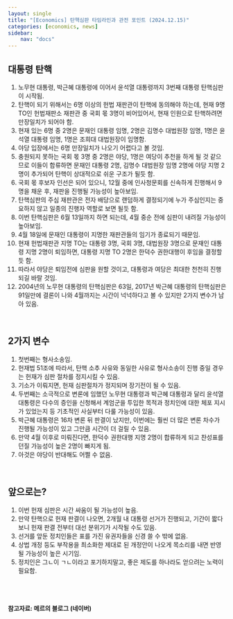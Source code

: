 ```yaml
---
layout: single
title: "[Economics] 탄핵심판 타임라인과 관전 포인트 (2024.12.15)"
categories: [economics, news]
sidebar:
    nav: "docs"
---
```


## 대통령 탄핵
1. 노무현 대통령, 박근혜 대통령에 이어서 윤석열 대통령까지 3번째 대통령 탄핵심판이 시작됨.
1. 탄핵이 되기 위해서는 6명 이상의 헌법 재판관이 탄핵에 동의해야 하는데, 현재 9명 TO인 헌법재판소 재판관 중 국회 몫 3명이 비어있어서, 현재 인원으로 탄핵하려면 만장일치가 되어야 함.
1. 현재 있는 6명 중 2명은 문재인 대통령 임명, 2명은 김명수 대법원장 임명, 1명은 윤석열 대통령 임명, 1명은 조희대 대법원장이 임명함.
1. 야당 입장에서는 6명 만장일치가 나오기 어렵다고 볼 것임.
1. 충원되지 못하는 국회 몫 3명 중 2명은 야당, 1명은 여당이 추천을 하게 될 것 같으므로 이들이 합류하면 문재인 대통령 2명, 김명수 대법원장 임명 2명에 야당 지명 2명이 추가되어 탄핵이 상대적으로 쉬운 구조가 될듯 함.
1. 국회 몫 후보자 인선은 되어 있으니, 12월 중에 인사청문회를 신속하게 진행해서 9명을 채운 후, 재판을 진행될 가능성이 높아보임.
1. 탄핵심판의 주심 재판관은 전자 배당으로 랜덤하게 결정되기에 누가 주심인지는 중요하지 않고 일종의 진행자 역할로 보면 될듯 함.
1. 이번 탄핵심판은 6월 13일까지 하면 되는데, 4월 중순 전에 심판이 내려질 가능성이 높아보임.
1. 4월 18일에 문재인 대통령이 지명한 재판관들의 임기가 종료되기 때문임.
1. 현재 헌법재판관 지명 TO는 대통령 3명, 국회 3명, 대법원장 3명으로 문재인 대통령 지명 2명이 퇴임하면, 대통령 지명 TO 2명은 한덕수 권한대행이 후임을 결정할듯 함.
1. 따라서 야당은 퇴임전에 심판을 원할 것이고, 대통령과 여당은 최대한 천천히 진행되길 바랄 것임.
1. 2004년의 노무현 대통령의 탄핵심판은 63일, 2017년 박근혜 대통령의 탄핵심판은 91일만에 결론이 나와 4월까지는 시간이 넉넉하다고 볼 수 있지만 2가지 변수가 남아 있음.

<br/>

## 2가지 변수
1. 첫번째는 형사소송임.
1. 헌재법 51조에 따라서, 탄핵 소추 사유와 동일한 사유로 형사소송이 진행 중일 경우는 헌재가 심판 절차를 정지시킬 수 있음.
1. 기소가 이뤄지면, 헌재 심판절차가 정지되며 장기전이 될 수 있음.
1. 두번째는 소극적으로 변론에 임했던 노무현 대통령과 박근혜 대통령과 달리 윤석열 대통령은 다수의 증인을 신청해서 계엄군을 투입한 목적과 정치인에 대한 체포 지시가 있었는지 등 기초적인 사실부터 다룰 가능성이 있음.
1. 박근혜 대통령은 16차 변론 뒤 판결이 났지만, 이번에는 훨씬 더 많은 변론 차수가 진행될 가능성이 있고 그만큼 시간이 더 걸릴 수 있음.
1. 만약 4월 이후로 미뤄진다면, 한덕수 권한대행 지명 2명이 합류하게 되고 찬성표를 던질 가능성이 높은 2명이 빠지게 됨.
1. 아것은 야당이 반대해도 어쩔 수 없음.

<br/>

## 앞으로는?
1. 이번 헌재 심판은 시간 싸움이 될 가능성이 높음.
1. 만약 탄핵으로 헌재 판결이 나오면, 2개월 내 대통령 선거가 진행되고, 기간이 짧다보니 헌재 판결 전부터 대선 분위기가 시작될 수도 있음.
1. 선거를 앞둔 정치인들은 표를 가진 유권자들을 신경 쓸 수 밖에 없음.
1. 상법 개정 등도 부작용을 최소화한 제대로 된 개정안이 나오게 목소리를 내면 반영될 가능성이 높은 시기임.
1. 정치인은 그ㄴ이 ㄱㄴ이라고 포기하지말고, 좋은 제도를 하나라도 얻으려는 노력이 필요함.



<br/>
<br/>

#### 참고자료: 메르의 블로그 (네이버) 